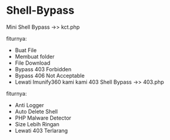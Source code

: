# Shell-Bypass
Mini Shell Bypass ->> kct.php

fiturnya:
- Buat File
- Membuat folder
- File Download
- Bypass 403 Forbidden
- Bypass 406 Not Acceptable
- Lewati Imunify360
kami
kami
403 Shell Bypass ->> 403.php

fiturnya:
- Anti Logger
- Auto Delete Shell
- PHP Malware Detector
- Size Lebih Ringan
- Lewati 403 Terlarang
